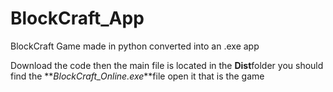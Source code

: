 # BlockCraft_App
BlockCraft Game made in python converted into an .exe app

Download the code then the main file is located in the **Dist**folder you should find the **_BlockCraft_Online.exe_**file open it that is the game
